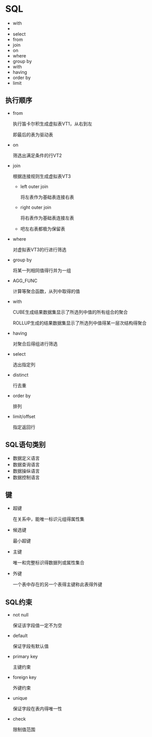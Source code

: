 # SQL

- with
- 
- select
- from
- join
- on
- where
- group by
- with
- having
- order by 
- limit

## 执行顺序

- from

  执行笛卡尔积生成虚拟表VT1，从右到左

  即最后的表为驱动表

- on

  筛选出满足条件的行VT2

- join

  根据连接规则生成虚拟表VT3

  - left outer join

    将左表作为基础表连接右表

  - right outer join

    将右表作为基础表连接左表

  - 吧左右表都极为保留表

- where

  对虚拟表VT3的行进行筛选

- group by

  将某一列相同值得行并为一组

- AGG_FUNC

  计算等聚合函数，从列中取得的值

- with

  CUBE生成结果数据集显示了所选列中值的所有组合的聚合

  ROLLUP生成的结果数据集显示了所选列中值得某一层次结构得聚合

- having

  对聚合后得组进行筛选

- select

  选出指定列

- distinct

  行去重

- order by

  排列

- limit/offset

  指定返回行

## SQL语句类别

- 数据定义语言
- 数据查询语言
- 数据操纵语言
- 数据控制语言

## 键

- 超键

  在关系中，能唯一标识元组得属性集

- 候选键

  最小超键

- 主键

  唯一和完整标识得数据列或属性集合

- 外键

  一个表中存在的另一个表得主键称此表得外键

## SQL约束

- not null

  保证该字段值一定不为空

- default

  保证字段有默认值

- primary key

  主键约束

- foreign key

  外键约束

- unique

  保证字段在表内得唯一性

- check

  限制值范围